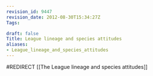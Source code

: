 ```yaml
---
revision_id: 9447
revision_date: 2012-08-30T15:34:27Z
Tags:

draft: false
Title: League lineage and species attitudes
aliases:
- League_lineage_and_species_attitudes
---
```

#REDIRECT [[The League lineage and species attitudes]]